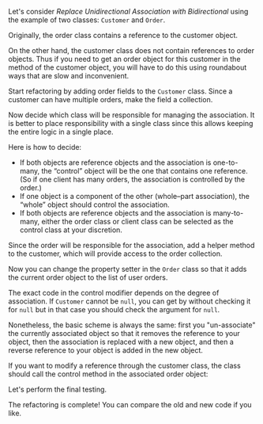 Let's consider <i>Replace Unidirectional Association with Bidirectional</i> using the example of two classes: <code>Customer</code> and <code>Order</code>.

Originally, the order class contains a reference to the customer object.

On the other hand, the customer class does not contain references to order objects. Thus if you need to get an order object for this customer in the method of the customer object, you will have to do this using roundabout ways that are slow and inconvenient.

Start refactoring by adding order fields to the <code>Customer</code> class. Since a customer can have multiple orders, make the field a collection.

Now decide which class will be responsible for managing the association. It is better to place responsibility with a single class since this allows keeping the entire logic in a single place.

Here is how to decide:<ul><li>If both objects are reference objects and the association is one-to-many, the “control” object will be the one that contains one reference. (So if one client has many orders, the association is controlled by the order.)</li><li>If one object is a component of the other (whole–part association), the “whole” object should control the association.</li><li>If both objects are reference objects and the association is many-to-many, either the order class or client class can be selected as the control class at your discretion.</li></ul>

Since the order will be responsible for the association, add a helper method to the customer, which will provide access to the order collection.

Now you can change the property setter in the <code>Order</code> class so that it adds the current order object to the list of user orders.

The exact code in the control modifier depends on the degree of association. If <code>Customer</code> cannot be <code>null</code>, you can get by without checking it for <code>null</code> but in that case you should check the argument for <code>null</code>.

Nonetheless, the basic scheme is always the same: first you "un-associate" the currently associated object so that it removes the reference to your object, then the association is replaced with a new object, and then a reverse reference to your object is added in the new object.

If you want to modify a reference through the customer class, the class should call the control method in the associated order object:

Let's perform the final testing.

The refactoring is complete! You can compare the old and new code if you like.